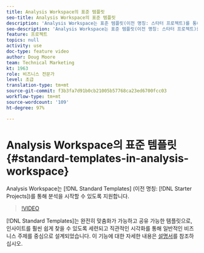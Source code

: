 ```yaml
---
title: Analysis Workspace의 표준 템플릿
seo-title: Analysis Workspace의 표준 템플릿
description: 'Analysis Workspace는 표준 템플릿(이전 명칭: 스타터 프로젝트)를 통해 분석을 시작할 수 있도록 지원합니다.'
seo-description: 'Analysis Workspace는 표준 템플릿(이전 명칭: 스타터 프로젝트)를 통해 분석을 시작할 수 있도록 지원합니다.'
feature: 프로젝트
topics: null
activity: use
doc-type: feature video
author: Doug Moore
team: Technical Marketing
kt: 1963
role: 비즈니스 전문가
level: 초급
translation-type: tm+mt
source-git-commit: f3b3fa7d91b0cb21005b57768ca23ed6700fcc03
workflow-type: tm+mt
source-wordcount: '109'
ht-degree: 97%

---
```



# Analysis Workspace의 표준 템플릿 {#standard-templates-in-analysis-workspace}

Analysis Workspace는 [!DNL Standard Templates] (이전 명칭: [!DNL Starter Projects])를 통해 분석을 시작할 수 있도록 지원합니다.

>[!VIDEO](https://video.tv.adobe.com/v/23960/?quality=12)

[!DNL Standard Templates]는 완전히 맞춤화가 가능하고 공유 가능한 템플릿으로, 인사이트를 훨씬 쉽게 찾을 수 있도록 세련되고 직관적인 시각화를 통해 일반적인 비즈니스 주제를 중심으로 설계되었습니다. 이 기능에 대한 자세한 내용은 [설명서](https://marketing.adobe.com/resources/help/ko-KR/analytics/analysis-workspace/starter_projects.html)를 참조하십시오.
